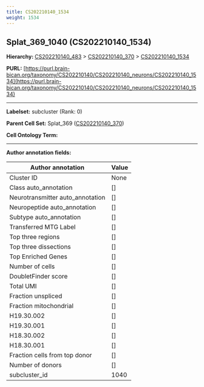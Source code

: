 ```yaml
---
title: CS202210140_1534
weight: 1534
---
```

## Splat_369_1040 (CS202210140_1534)
<b>Hierarchy: </b>
[CS202210140_483](../CS202210140_483) >
[CS202210140_370](../CS202210140_370) >
[CS202210140_1534](../CS202210140_1534)

**PURL:** [https://purl.brain-bican.org/taxonomy/CS202210140/CS202210140_neurons/CS202210140_1534](https://purl.brain-bican.org/taxonomy/CS202210140/CS202210140_neurons/CS202210140_1534)

---


**Labelset:** subcluster (Rank: 0)

**Parent Cell Set:** Splat_369 ([CS202210140_370](../CS202210140_370))



**Cell Ontology Term:** 

[MARKER GENES.]: #


---

[TRANSFERRED ANNOTATIONS.]: #


[AUTHOR ANNOTATION FIELDS.]: #


**Author annotation fields:**

| Author annotation | Value |
|-------------------|-------|
|Cluster ID|None|
|Class auto_annotation|[]|
|Neurotransmitter auto_annotation|[]|
|Neuropeptide auto_annotation|[]|
|Subtype auto_annotation|[]|
|Transferred MTG Label|[]|
|Top three regions|[]|
|Top three dissections|[]|
|Top Enriched Genes|[]|
|Number of cells|[]|
|DoubletFinder score|[]|
|Total UMI|[]|
|Fraction unspliced|[]|
|Fraction mitochondrial|[]|
|H19.30.002|[]|
|H19.30.001|[]|
|H18.30.002|[]|
|H18.30.001|[]|
|Fraction cells from top donor|[]|
|Number of donors|[]|
|subcluster_id|1040|
